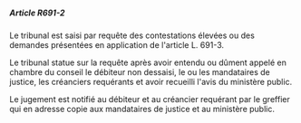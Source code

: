 ##### Article R691-2

Le tribunal est saisi par requête des contestations élevées ou des demandes présentées en application de l'article L. 691-3.

Le tribunal statue sur la requête après avoir entendu ou dûment appelé en chambre du conseil le débiteur non dessaisi, le ou les mandataires de justice, les créanciers requérants et avoir recueilli l'avis du ministère public.

Le jugement est notifié au débiteur et au créancier requérant par le greffier qui en adresse copie aux mandataires de justice et au ministère public.

